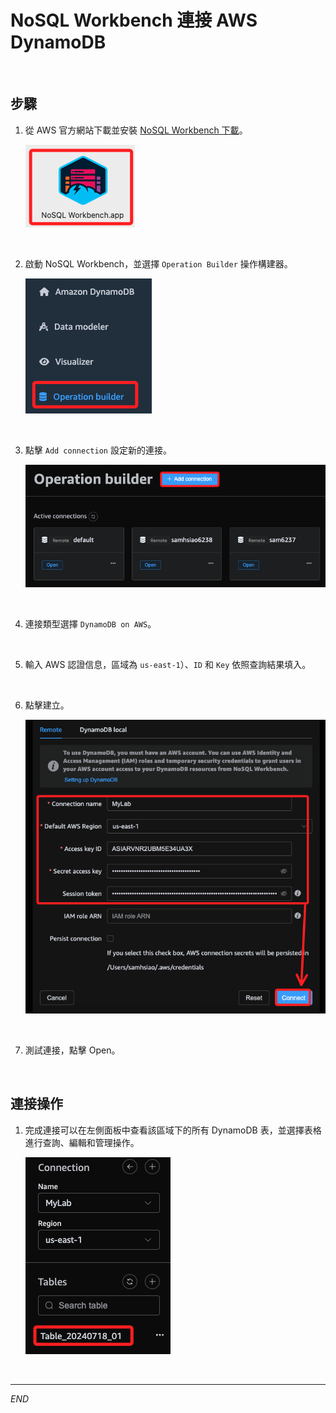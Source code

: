 # NoSQL Workbench 連接 AWS DynamoDB

<br>

## 步驟

1. 從 AWS 官方網站下載並安裝 [NoSQL Workbench 下載](https://docs.aws.amazon.com/zh_tw/amazondynamodb/latest/developerguide/workbench.settingup.html)。

    ![](images/img_47.png)

<br>

2. 啟動 NoSQL Workbench，並選擇 `Operation Builder` 操作構建器。

    ![](images/img_48.png)

<br>

3. 點擊 `Add connection` 設定新的連接。

    ![](images/img_49.png)

<br>

4. 連接類型選擇 `DynamoDB on AWS`。

<br>

5. 輸入 AWS 認證信息，區域為 `us-east-1`）、`ID` 和 `Key` 依照查詢結果填入。

<br>

6. 點擊建立。

    ![](images/img_50.png)

<br>

7. 測試連接，點擊 Open。

<br>

## 連接操作

1. 完成連接可以在左側面板中查看該區域下的所有 DynamoDB 表，並選擇表格進行查詢、編輯和管理操作。

    ![](images/img_51.png)

<br>

___

_END_